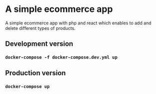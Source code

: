 # A simple ecommerce app

A simple ecommerce app with php and react which enables to add and delete different types of products.

## Development version

### `docker-compose -f docker-compose.dev.yml up`

## Production version

### `docker-compose up`
